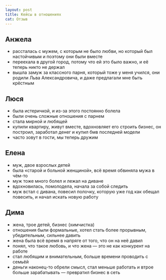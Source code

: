```yaml
---
layout: post
title: Кейсы в отношениях
cat: Отзыв
---
```


## Анжела

- рассталась с мужем, с которым не было любви, но который был настойчивым и поэтому они были вместе
- переехала в другой город, потому что ей это было важно, и её теперь никто не держал
- вышла замуж за классного парня, который тоже у меня учился, они родили Льва Александровича, и даже предлагали мне быть крёстным

## Люся

- была истеричкой, и из-за этого постоянно болела
- были очень сложные отношения с парнем
- стала мирной и любящей
- купили квартиру, живут вместе, вдохновляет его строить бизнес, он построил, заработал денег и купил бмв последней модели
- часто зовут в гости, мы теперь дружим

## Елена

- муж, двое взрослых детей
- была «старой и больной женщиной», всё время обвиняла мужа в чём-то
- муж тоже много болел и лежал на диване
- вдохновилась, помолодела, начала за собой следить
- муж встал с дивана, повесил полочку, которую уже год как обещал повесить, и начал искать новую работу


## Дима

- жена, трое детей, бизнес (химчистка)
- отношения были формальные, хотел стать более прорывным, убедительным, сильнее давить
- жена была всё время в напряге от того, что он на неё давил
- понял, что такое любовь, и что жена — это не как конкурент на работе
- стал любящим и внимательным, больше времени проводить с семьёй
- деньги наконец-то обрели смысл, стал меньше работать и втрое больше зарабатывать — превратил бизнес в сеть